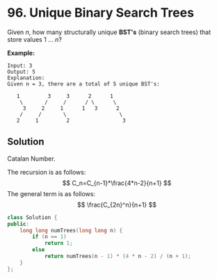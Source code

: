 # 96. Unique Binary Search Trees

Given *n*, how many structurally unique **BST's** (binary search trees) that store values 1 ... *n*?

**Example:**

```
Input: 3
Output: 5
Explanation:
Given n = 3, there are a total of 5 unique BST's:

   1         3     3      2      1
    \       /     /      / \      \
     3     2     1      1   3      2
    /     /       \                 \
   2     1         2                 3
```

## Solution

Catalan Number.

The recursion is as follows:
$$
C_n=C_{n-1}*\frac{4*n-2}{n+1}
$$
The general term is as follows:
$$
\frac{C_{2n}^n}{n+1}
$$

```C++
class Solution {
public:
    long long numTrees(long long n) {
        if (n == 1)
            return 1;
        else 
            return numTrees(n - 1) * (4 * n - 2) / (n + 1);
    }
};
```

​     
